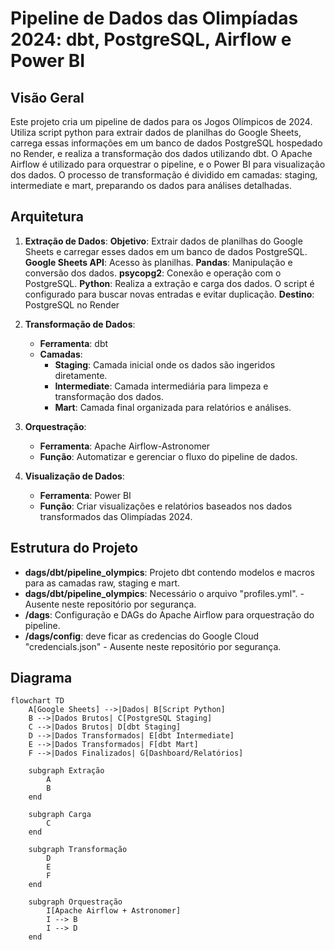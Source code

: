 # Pipeline de Dados das Olimpíadas 2024: dbt, PostgreSQL, Airflow e Power BI

## Visão Geral

Este projeto cria um pipeline de dados para os Jogos Olímpicos de 2024. Utiliza script python para extrair dados de planilhas do Google Sheets, carrega essas informações em um banco de dados PostgreSQL hospedado no Render, e realiza a transformação dos dados utilizando dbt. O Apache Airflow é utilizado para orquestrar o pipeline, e o Power BI para visualização dos dados. O processo de transformação é dividido em camadas: staging, intermediate e mart, preparando os dados para análises detalhadas.

## Arquitetura

1. **Extração de Dados**:
**Objetivo**: Extrair dados de planilhas do Google Sheets e carregar esses dados em um banco de dados PostgreSQL.
**Google Sheets API**: Acesso às planilhas.
**Pandas**: Manipulação e conversão dos dados.
**psycopg2**: Conexão e operação com o PostgreSQL.
**Python**: Realiza a extração e carga dos dados. O script é configurado para buscar novas entradas e evitar duplicação.
**Destino**: PostgreSQL no Render

2. **Transformação de Dados**:
   - **Ferramenta**: dbt
   - **Camadas**:
     - **Staging**: Camada inicial onde os dados são ingeridos diretamente.
     - **Intermediate**: Camada intermediária para limpeza e transformação dos dados.
     - **Mart**: Camada final organizada para relatórios e análises.

3. **Orquestração**:
   - **Ferramenta**: Apache Airflow-Astronomer
   - **Função**: Automatizar e gerenciar o fluxo do pipeline de dados.

4. **Visualização de Dados**:
   - **Ferramenta**: Power BI
   - **Função**: Criar visualizações e relatórios baseados nos dados transformados das Olimpíadas 2024.

## Estrutura do Projeto

- **dags/dbt/pipeline_olympics**: Projeto dbt contendo modelos e macros para as camadas raw, staging e mart.
- **dags/dbt/pipeline_olympics**: Necessário o arquivo "profiles.yml". - Ausente neste repositório por segurança.
- **/dags**: Configuração e DAGs do Apache Airflow para orquestração do pipeline.
- **/dags/config**: deve ficar as credencias do Google Cloud "credencials.json" - Ausente neste repositório por segurança.

## Diagrama

```mermaid
flowchart TD
    A[Google Sheets] -->|Dados| B[Script Python]
    B -->|Dados Brutos| C[PostgreSQL Staging]
    C -->|Dados Brutos| D[dbt Staging]
    D -->|Dados Transformados| E[dbt Intermediate]
    E -->|Dados Transformados| F[dbt Mart]
    F -->|Dados Finalizados| G[Dashboard/Relatórios]

    subgraph Extração
        A
        B
    end

    subgraph Carga
        C
    end

    subgraph Transformação
        D
        E
        F
    end

    subgraph Orquestração
        I[Apache Airflow + Astronomer]
        I --> B
        I --> D
    end

```

